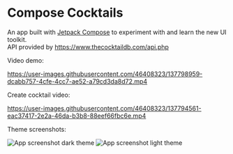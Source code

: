 



# Compose Cocktails

An app built with [Jetpack Compose](https://developer.android.com/jetpack/compose) to experiment with and learn the new UI toolkit.  
API provided by https://www.thecocktaildb.com/api.php

Video demo:

https://user-images.githubusercontent.com/46408323/137798959-dcabb757-4cfe-4cc7-ae52-a79cd3da8d72.mp4


Create cocktail video:

https://user-images.githubusercontent.com/46408323/137794561-eac37417-2e2a-46da-b3b8-88eef66fbc6e.mp4


Theme screenshots:

![App screenshot dark theme](https://i.imgur.com/pPM0PyU.png)
![App screenshot light theme](https://i.imgur.com/5V1uTIi.png)
